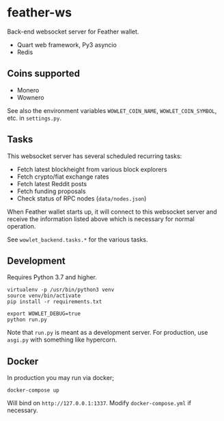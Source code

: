 # feather-ws

Back-end websocket server for Feather wallet.

- Quart web framework, Py3 asyncio
- Redis

## Coins supported

- Monero
- Wownero

See also the environment variables `WOWLET_COIN_NAME`, `WOWLET_COIN_SYMBOL`, etc. in `settings.py`.

## Tasks

This websocket server has several scheduled recurring tasks:

- Fetch latest blockheight from various block explorers
- Fetch crypto/fiat exchange rates
- Fetch latest Reddit posts
- Fetch funding proposals
- Check status of RPC nodes (`data/nodes.json`)

When Feather wallet starts up, it will connect to
this websocket server and receive the information
listed above which is necessary for normal operation.

See `wowlet_backend.tasks.*` for the various tasks.

## Development

Requires Python 3.7 and higher.

```
virtualenv -p /usr/bin/python3 venv
source venv/bin/activate
pip install -r requirements.txt

export WOWLET_DEBUG=true
python run.py
```

Note that `run.py` is meant as a development server. For production,
use `asgi.py` with something like hypercorn.

## Docker

In production you may run via docker;

```
docker-compose up
```

Will bind on `http://127.0.0.1:1337`. Modify `docker-compose.yml` if necessary.

